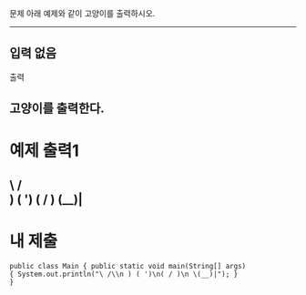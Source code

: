 
문제
아래 예제와 같이 고양이를 출력하시오.

---
입력
없음 
---
출력

고양이를 출력한다.
---
# 예제 출력1

\    /\
 )  ( ')
(  /  )
 \(__)|
---
# 내 제출
<code><pre>public class Main {
	public static void main(String[] args) {
		System.out.println("\\    /\\\n )  ( ')\n(  /  )\n \\(__)|");
	}
}</pre></code>
